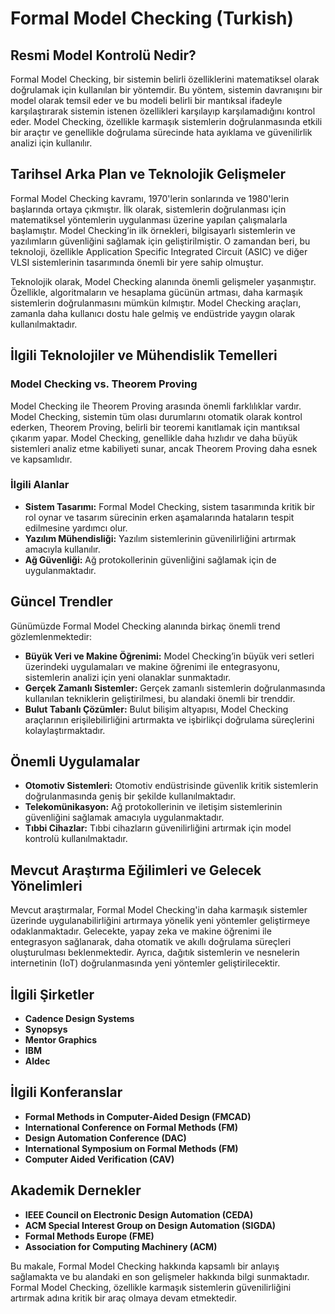 # Formal Model Checking (Turkish)

## Resmi Model Kontrolü Nedir?

Formal Model Checking, bir sistemin belirli özelliklerini matematiksel olarak doğrulamak için kullanılan bir yöntemdir. Bu yöntem, sistemin davranışını bir model olarak temsil eder ve bu modeli belirli bir mantıksal ifadeyle karşılaştırarak sistemin istenen özellikleri karşılayıp karşılamadığını kontrol eder. Model Checking, özellikle karmaşık sistemlerin doğrulanmasında etkili bir araçtır ve genellikle doğrulama sürecinde hata ayıklama ve güvenilirlik analizi için kullanılır.

## Tarihsel Arka Plan ve Teknolojik Gelişmeler

Formal Model Checking kavramı, 1970'lerin sonlarında ve 1980'lerin başlarında ortaya çıkmıştır. İlk olarak, sistemlerin doğrulanması için matematiksel yöntemlerin uygulanması üzerine yapılan çalışmalarla başlamıştır. Model Checking’in ilk örnekleri, bilgisayarlı sistemlerin ve yazılımların güvenliğini sağlamak için geliştirilmiştir. O zamandan beri, bu teknoloji, özellikle Application Specific Integrated Circuit (ASIC) ve diğer VLSI sistemlerinin tasarımında önemli bir yere sahip olmuştur.

Teknolojik olarak, Model Checking alanında önemli gelişmeler yaşanmıştır. Özellikle, algoritmaların ve hesaplama gücünün artması, daha karmaşık sistemlerin doğrulanmasını mümkün kılmıştır. Model Checking araçları, zamanla daha kullanıcı dostu hale gelmiş ve endüstride yaygın olarak kullanılmaktadır.

## İlgili Teknolojiler ve Mühendislik Temelleri

### Model Checking vs. Theorem Proving

Model Checking ile Theorem Proving arasında önemli farklılıklar vardır. Model Checking, sistemin tüm olası durumlarını otomatik olarak kontrol ederken, Theorem Proving, belirli bir teoremi kanıtlamak için mantıksal çıkarım yapar. Model Checking, genellikle daha hızlıdır ve daha büyük sistemleri analiz etme kabiliyeti sunar, ancak Theorem Proving daha esnek ve kapsamlıdır.

### İlgili Alanlar

- **Sistem Tasarımı:** Formal Model Checking, sistem tasarımında kritik bir rol oynar ve tasarım sürecinin erken aşamalarında hataların tespit edilmesine yardımcı olur.
- **Yazılım Mühendisliği:** Yazılım sistemlerinin güvenilirliğini artırmak amacıyla kullanılır.
- **Ağ Güvenliği:** Ağ protokollerinin güvenliğini sağlamak için de uygulanmaktadır.

## Güncel Trendler

Günümüzde Formal Model Checking alanında birkaç önemli trend gözlemlenmektedir:

- **Büyük Veri ve Makine Öğrenimi:** Model Checking’in büyük veri setleri üzerindeki uygulamaları ve makine öğrenimi ile entegrasyonu, sistemlerin analizi için yeni olanaklar sunmaktadır.
- **Gerçek Zamanlı Sistemler:** Gerçek zamanlı sistemlerin doğrulanmasında kullanılan tekniklerin geliştirilmesi, bu alandaki önemli bir trenddir.
- **Bulut Tabanlı Çözümler:** Bulut bilişim altyapısı, Model Checking araçlarının erişilebilirliğini artırmakta ve işbirlikçi doğrulama süreçlerini kolaylaştırmaktadır.

## Önemli Uygulamalar

- **Otomotiv Sistemleri:** Otomotiv endüstrisinde güvenlik kritik sistemlerin doğrulanmasında geniş bir şekilde kullanılmaktadır.
- **Telekomünikasyon:** Ağ protokollerinin ve iletişim sistemlerinin güvenliğini sağlamak amacıyla uygulanmaktadır.
- **Tıbbi Cihazlar:** Tıbbi cihazların güvenilirliğini artırmak için model kontrolü kullanılmaktadır.

## Mevcut Araştırma Eğilimleri ve Gelecek Yönelimleri

Mevcut araştırmalar, Formal Model Checking'in daha karmaşık sistemler üzerinde uygulanabilirliğini artırmaya yönelik yeni yöntemler geliştirmeye odaklanmaktadır. Gelecekte, yapay zeka ve makine öğrenimi ile entegrasyon sağlanarak, daha otomatik ve akıllı doğrulama süreçleri oluşturulması beklenmektedir. Ayrıca, dağıtık sistemlerin ve nesnelerin internetinin (IoT) doğrulanmasında yeni yöntemler geliştirilecektir.

## İlgili Şirketler

- **Cadence Design Systems**
- **Synopsys**
- **Mentor Graphics**
- **IBM**
- **Aldec**

## İlgili Konferanslar

- **Formal Methods in Computer-Aided Design (FMCAD)**
- **International Conference on Formal Methods (FM)**
- **Design Automation Conference (DAC)**
- **International Symposium on Formal Methods (FM)**
- **Computer Aided Verification (CAV)**

## Akademik Dernekler

- **IEEE Council on Electronic Design Automation (CEDA)**
- **ACM Special Interest Group on Design Automation (SIGDA)**
- **Formal Methods Europe (FME)**
- **Association for Computing Machinery (ACM)**

Bu makale, Formal Model Checking hakkında kapsamlı bir anlayış sağlamakta ve bu alandaki en son gelişmeler hakkında bilgi sunmaktadır. Formal Model Checking, özellikle karmaşık sistemlerin güvenilirliğini artırmak adına kritik bir araç olmaya devam etmektedir.